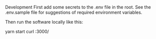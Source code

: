 Development
First add some secrets to the .env file in the root. See the .env.sample file for suggestions of required environment variables.

Then run the software locally like this:

yarn start
curl :3000/
